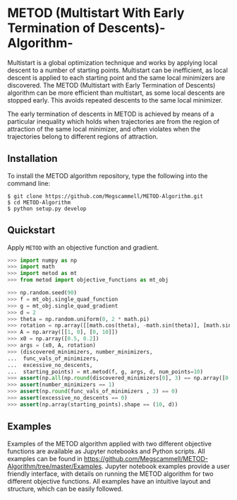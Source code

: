# METOD (Multistart With Early Termination of Descents)-Algorithm-
Multistart is a global optimization technique and works by applying local descent to a number of starting points. Multistart can be inefficient, as local descent is applied to each starting point and the same local minimizers are discovered. The METOD (Multistart with Early Termination of Descents) algorithm can be more efficient than multistart, as some local descents are stopped early. This avoids repeated descents to the same local minimizer.

The early termination of descents in METOD is achieved by means of a particular inequality which holds when trajectories are from the region of attraction of the same local minimizer, and often violates when the trajectories belong to different regions of attraction.

## Installation
To install the METOD algorithm repository, type the following into the command line:

```console
$ git clone https://github.com/Megscammell/METOD-Algorithm.git
$ cd METOD-Algorithm
$ python setup.py develop
```

## Quickstart
Apply ```METOD``` with an objective function and gradient.

```python
>>> import numpy as np
>>> import math
>>> import metod as mt
>>> from metod import objective_functions as mt_obj

>>> np.random.seed(90)
>>> f = mt_obj.single_quad_function
>>> g = mt_obj.single_quad_gradient 
>>> d = 2
>>> theta = np.random.uniform(0, 2 * math.pi)
>>> rotation = np.array([[math.cos(theta), -math.sin(theta)], [math.sin(theta), math.cos(theta)]])
>>> A = np.array([[1, 0], [0, 10]])
>>> x0 = np.array([0.5, 0.2])
>>> args = (x0, A, rotation)
>>> (discovered_minimizers, number_minimizers,
...  func_vals_of_minimizers,
...  excessive_no_descents, 
...  starting_points) = mt.metod(f, g, args, d, num_points=10)
>>> assert(np.all(np.round(discovered_minimizers[0], 3) == np.array([0.500,0.200])))
>>> assert(number_minimizers == 1)
>>> assert(np.round(func_vals_of_minimizers , 3) == 0)
>>> assert(excessive_no_descents == 0)
>>> assert(np.array(starting_points).shape == (10, d))

```

## Examples

Examples of the METOD algorithm applied with two different objective functions are available as Jupyter notebooks and Python scripts. All examples can be found in https://github.com/Megscammell/METOD-Algorithm/tree/master/Examples. Jupyter notebook examples provide a user friendly interface, with details on running the METOD algorithm for two different objective functions. All examples have an intuitive layout and structure, which can be easily followed. 
